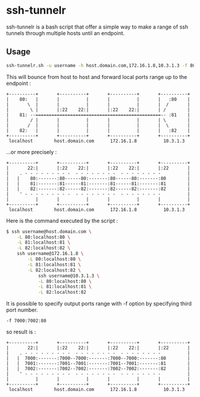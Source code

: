 # ssh-tunnelr

ssh-tunnelr is a bash script that offer a simple way to make a range of
ssh tunnels through multiple hosts until an endpoint.

## Usage

```bash
ssh-tunnelr.sh -u username -h host.domain.com,172.16.1.8,10.3.1.3 -f 80:82
````
This will bounce from host to host and forward local ports range up to the endpoint :
````
+----------+       +----------+       +----------+       +----------+
|    80:   |       |          |       |          |       |   :80    |
|       \  |       |          |       |          |       |  /       |
|        \ |       |:22    22:|       |:22    22:|       | /        |
|    81: --===============================================-- :81    |
|        / |       |          |       |          |       | \        |
|       /  |       |          |       |          |       |  \       |
|    82:   |       |          |       |          |       |   :82    |
+----------+       +----------+       +----------+       +----------+
 localhost        host.domain.com      172.16.1.8          10.3.1.3
````
...or more precisely :
````
+----------+       +----------+       +----------+       +----------+
|       22:|       |:22    22:|       |:22    22:|       |:22       |
|    . - - - - - - - - -  - - - - - - - -  - - - - - - - -          |
|   |    80:-------:80------80:-------:80------80:-------:80        |
|   |    81:-------:81------81:-------:81------81:-------:81        |
|   |    82:-------:82------82:-------:82------82:-------:82        |
|    ' - - - - - - - - -  - - - - - - - -  - - - - - - - -          |
|          |       |          |       |          |       |          |
+----------+       +----------+       +----------+       +----------+
 localhost        host.domain.com      172.16.1.8          10.3.1.3
````
Here is the command executed by the script :
```bash
$ ssh username@host.domain.com \
    -L 80:localhost:80 \
    -L 81:localhost:81 \
    -L 82:localhost:82 \
    ssh username@172.16.1.8 \
        -L 80:localhost:80 \
        -L 81:localhost:81 \
        -L 82:localhost:82 \
            ssh username@10.3.1.3 \
            -L 80:localhost:80 \
            -L 81:localhost:81 \
            -L 82:localhost:82
````
It is possible to specify output ports range with -f option by specifying third port number.
````
-f 7000:7002:80
````
so result is :
````
+----------+       +----------+       +----------+       +----------+
|       22:|       |:22    22:|       |:22    22:|       |:22       |
|    . - - - - - - - - -  - - - - - - - -  - - - - - - - -          |
|   |  7000:-------:7000--7000:-------:7000--7000:-------:80        |
|   |  7001:-------:7001--7001:-------:7001--7001:-------:81        |
|   |  7002:-------:7002--7002:-------:7002--7002:-------:82        |
|    ' - - - - - - - - -  - - - - - - - -  - - - - - - - -          |
|          |       |          |       |          |       |          |
+----------+       +----------+       +----------+       +----------+
 localhost        host.domain.com      172.16.1.8          10.3.1.3
````
